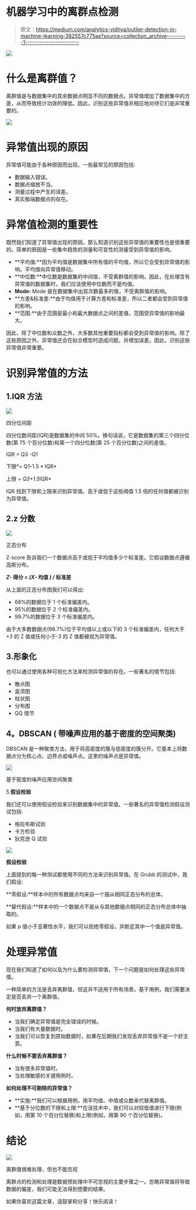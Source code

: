 # 机器学习中的离群点检测

> 原文：<https://medium.com/analytics-vidhya/outlier-detection-in-machine-learning-382557c775aa?source=collection_archive---------1----------------------->

![](img/3db13e5d2b8be61040a4885d571201f2.png)

# 什么是离群值？

离群值是与数据集中的其余数据点明显不同的数据点。异常值增加了数据集中的方差，从而导致统计功效的降低。因此，识别这些异常值并相应地对待它们是非常重要的。

![](img/57eb9799a2cb7ffce1b0acda5a3eb329.png)

# 异常值出现的原因

异常值可能由于各种原因而出现。一些最常见的原因包括:

*   数据输入错误。
*   数据点缩放不当。
*   测量过程中产生的误差。
*   真实极端数据点的存在。

# 异常值检测的重要性

既然我们知道了异常值出现的原因，那么知道识别这些异常值的重要性也是很重要的。简单的原因是一些集中趋势的测量和可变性的测量受到异常值的影响。

*   **平均值:**因为平均值是数据集中所有值的平均值，所以它会受到异常值的影响。平均值向异常值移动。
*   **中位数:**中位数是数据集的中间值，不受离群值的影响。因此，在处理含有异常值的数据集时，我们应该使用中位数而不是均值。
*   **Mode:** Mode 是在数据集中出现次数最多的值，不受离群值的影响。
*   **方差&标准差:**由于均值用于计算方差和标准差，所以二者都会受到异常值的影响。
*   **范围:**由于范围是最小和最大数据点之间的差值，范围受异常值的影响最大。

因此，除了中位数和众数之外，大多数其他重要指标都会受到异常值的影响。除了这些原因之外，异常值还会在拟合模型时造成问题，并增加误差。因此，识别这些异常值非常重要。

# 识别异常值的方法

## 1.IQR 方法

![](img/55aa0e225e3d8c90fdf594ad3923816e.png)

四分位间距

四分位数间距(IQR)是数据集的中间 50%。换句话说，它是数据集的第三个四分位数(第 75 个百分位数)和第一个四分位数(第 25 个百分位数)之间的差值。

IQR = Q3 -Q1

下限*= Q1–1.5 * IQR*

上限 *= Q3+1.5*IQR*

IQR 找到下限和上限来识别异常值。高于或低于这些阈值 1.5 倍的任何值都被识别为异常值。

## 2.z 分数

![](img/f2ad2a5ed6276c6c91cc5c238c69e97e.png)

正态分布

Z-score 告诉我们一个数据点高于或低于平均值多少个标准差。它假设数据点遵循高斯分布。

***Z-* 得分 *= (X-* 均值 *) /* 标准差**

从上面的正态分布图我们可以得出:

*   68%的数据位于 1 个标准偏差内。
*   95%的数据位于 2 个标准偏差内。
*   99.7%的数据位于 3 个标准偏差内。

由于大多数数据点(99.7%)位于平均值以上或以下的 3 个标准偏差内，任何大于+3 的 Z 值或任何小于-3 的 Z 值都被视为异常值。

## 3.形象化

也可以通过使用各种可视化方法来检测异常值的存在。一些著名的情节包括:

*   散点图
*   盒须图
*   柱状图
*   分布图
*   QQ 情节

## **4。DBSCAN (** 带噪声应用的基于密度的空间聚类)

DBSCAN 是一种聚类方法，用于将高密度的簇与低密度的簇分开。它基本上将数据点分为核心点、边界点或噪声点。这里的噪声点是异常值。

![](img/01c43e4e497ddbe13dee5f7004fc2dc0.png)

基于密度的噪声应用空间聚类

5.**假设检验**

我们还可以使用假设检验来识别数据集中的异常值。一些著名的异常值检测假设测试包括:

*   格拉布斯试验
*   卡方检验
*   狄克逊 Q 试验

![](img/655160b2b474f7d7f3fa2619fadb902c.png)

**假设检验**

上面提到的每一种测试都使用不同的方法来识别异常值。在 Grubb 的测试中，我们假设:

**零假设:**样本中的所有数据点均来自一个服从相同正态分布的总体。

**替代假设:**样本中的一个数据点不是从与其他数据点相同的正态分布总体中抽取的。

如果 p 值小于显著性水平，我们可以拒绝零假设，并断定其中一个值是异常值。

# 处理异常值

现在我们知道了如何以及为什么要检测异常值，下一个问题是如何处理这些异常值。

一种简单的方法是丢弃离群值，但这并不适用于所有场景。基于用例，我们需要决定是否丢弃一个离群值。

**何时放弃离群值？**

*   当我们确定异常值是完全错误的时候。
*   当我们有大量数据时。
*   当我们可以恢复到原始数据时，如果在后期我们发现丢弃异常值不是一个好主意。

**什么时候不要丢弃离群值？**

*   当有很多异常值时。
*   当处理敏感的关键用例时。

**如何处理不可剔除的异常值？**

*   **实施:**我们可以根据用例，用平均值、中值或众数来代替离群值。
*   **基于分位数的下限和上限:**在该技术中，我们可以对较低值进行下限(例如，用第 10 个百分位替换)和上限(例如，用第 90 个百分位替换)。

# 结论

![](img/972be052c3670e62f6c775dbadd5ae17.png)

离群值很难处理，但也不能忽视

离群点的检测和处理是数据预处理中不可忽视的主要步骤之一。忽略异常值将导致数据的偏差，我们可能无法得到想要的结果。

如果你喜欢这篇文章，请鼓掌和分享！快乐阅读！